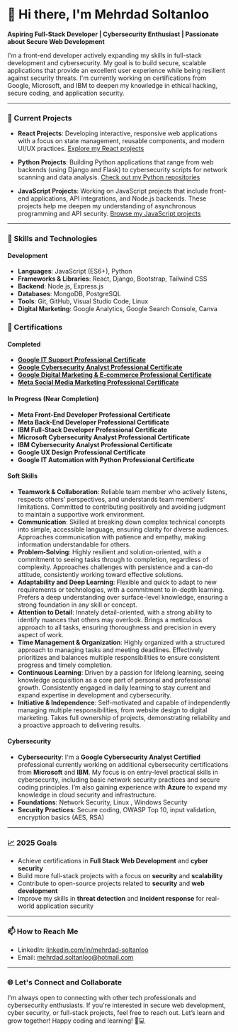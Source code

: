# 👋 Hi there, I'm Mehrdad Soltanloo

**Aspiring Full-Stack Developer | Cybersecurity Enthusiast | Passionate about Secure Web Development**

I'm a front-end developer actively expanding my skills in full-stack development and cybersecurity. My goal is to build secure, scalable applications that provide an excellent user experience while being resilient against security threats. I'm currently working on certifications from Google, Microsoft, and IBM to deepen my knowledge in ethical hacking, secure coding, and application security.

---

### 🔭 Current Projects

- **React Projects**: Developing interactive, responsive web applications with a focus on state management, reusable components, and modern UI/UX practices. [Explore my React projects](https://github.com/mehrdad-soltanloo/react-projects) 

- **Python Projects**: Building Python applications that range from web backends (using Django and Flask) to cybersecurity scripts for network scanning and data analysis. [Check out my Python repositories](https://github.com/mehrdad-soltanloo/python-projects)

- **JavaScript Projects**: Working on JavaScript projects that include front-end applications, API integrations, and Node.js backends. These projects help me deepen my understanding of asynchronous programming and API security. [Browse my JavaScript projects](https://github.com/mehrdad-soltanloo)

---

### 🌱 Skills and Technologies

#### Development
- **Languages**: JavaScript (ES6+), Python
- **Frameworks & Libraries**: React, Django, Bootstrap, Tailwind CSS
- **Backend**: Node.js, Express.js
- **Databases**: MongoDB, PostgreSQL
- **Tools**: Git, GitHub, Visual Studio Code, Linux
- **Digital Marketing**: Google Analytics, Google Search Console, Canva

### 📜 Certifications

#### Completed
- **[Google IT Support Professional Certificate](https://coursera.org/share/f630ff4c85d314d83a1447015f0468b3)**  
- **[Google Cybersecurity Analyst Professional Certificate](https://coursera.org/share/4513a1aae8a6af0b013df939975f2ead)**  
- **[Google Digital Marketing & E-commerce Professional Certificate](https://coursera.org/share/2fcf6be12b8d94abee62db3ac961721b)**  
- **[Meta Social Media Marketing Professional Certificate](https://coursera.org/share/216f41a21c9c6e4c04346de409e73f51)**  

#### In Progress (Near Completion)
- **Meta Front-End Developer Professional Certificate**
- **Meta Back-End Developer Professional Certificate**
- **IBM Full-Stack Developer Professional Certificate**
- **Microsoft Cybersecurity Analyst Professional Certificate**
- **IBM Cybersecurity Analyst Professional Certificate**
- **Google UX Design Professional Certificate**
- **Google IT Automation with Python Professional Certificate**

  
#### Soft Skills
- **Teamwork & Collaboration**: Reliable team member who actively listens, respects others’ perspectives, and understands team members’ limitations. Committed to contributing positively and avoiding judgment to maintain a supportive work environment.
- **Communication**: Skilled at breaking down complex technical concepts into simple, accessible language, ensuring clarity for diverse audiences. Approaches communication with patience and empathy, making information understandable for others.
- **Problem-Solving**: Highly resilient and solution-oriented, with a commitment to seeing tasks through to completion, regardless of complexity. Approaches challenges with persistence and a can-do attitude, consistently working toward effective solutions.
- **Adaptability and Deep Learning**: Flexible and quick to adapt to new requirements or technologies, with a commitment to in-depth learning. Prefers a deep understanding over surface-level knowledge, ensuring a strong foundation in any skill or concept.
- **Attention to Detail**: Innately detail-oriented, with a strong ability to identify nuances that others may overlook. Brings a meticulous approach to all tasks, ensuring thoroughness and precision in every aspect of work.
- **Time Management & Organization**: Highly organized with a structured approach to managing tasks and meeting deadlines. Effectively prioritizes and balances multiple responsibilities to ensure consistent progress and timely completion.
- **Continuous Learning**: Driven by a passion for lifelong learning, seeing knowledge acquisition as a core part of personal and professional growth. Consistently engaged in daily learning to stay current and expand expertise in development and cybersecurity.
- **Initiative & Independence**: Self-motivated and capable of independently managing multiple responsibilities, from website design to digital marketing. Takes full ownership of projects, demonstrating reliability and a proactive approach to delivering results.

#### Cybersecurity
- **Cybersecurity**: I'm a **Google Cybersecurity Analyst Certified** professional currently working on additional cybersecurity certifications from **Microsoft** and **IBM**. My focus is on entry-level practical skills in cybersecurity, including basic network security practices and secure coding principles. I’m also gaining experience with **Azure** to expand my knowledge in cloud security and infrastructure.
- **Foundations**: Network Security, Linux , Windows Security
- **Security Practices**: Secure coding, OWASP Top 10, input validation, encryption basics (AES, RSA)

---

### 📈 2025 Goals

- Achieve certifications in **Full Stack Web Development** and **cyber security**
- Build more full-stack projects with a focus on **security** and **scalability**
- Contribute to open-source projects related to **security** and **web development**
- Improve my skills in **threat detection** and **incident response** for real-world application security

---


### 📫 How to Reach Me

- LinkedIn: [linkedin.com/in/mehrdad-soltanloo](https://www.linkedin.com/in/mehrdad-soltanloo)
- Email: mehrdad.soltanloo@hotmail.com

---

### 🌐 Let's Connect and Collaborate

I'm always open to connecting with other tech professionals and cybersecurity enthusiasts. If you're interested in secure web development, cyber security, or full-stack projects, feel free to reach out. Let’s learn and grow together!
Happy coding and learning! 🚀💻
